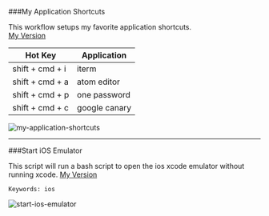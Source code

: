 ###My Application Shortcuts

This workflow setups my favorite application shortcuts.  
[My Version](https://github.com/chrishough/myconfigurations/raw/master/software/alfredapp/noconformity/my-application-shortcuts.alfredworkflow) 

|Hot Key|Application|
|---|---|
|shift + cmd + i|iterm|
|shift + cmd + a|atom editor|
|shift + cmd + p|one password|
|shift + cmd + c|google canary|

![my-application-shortcuts](https://github.com/chrishough/myconfigurations/raw/master/graphics/alfred-screenshots/my-application-shortcuts.png)

***

###Start iOS Emulator

This script will run a bash script to open the ios xcode emulator without running xcode. [My Version](https://github.com/chrishough/myconfigurations/raw/master/software/alfredapp/noconformity/start-ios-emulator.alfredworkflow) 

```
Keywords: ios
```

![start-ios-emulator](https://github.com/chrishough/myconfigurations/raw/master/graphics/alfred-screenshots/start-ios-emulator.png)


